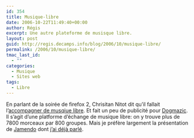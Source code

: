 ```yaml
---
id: 354
title: Musique-libre
date: 2006-10-22T11:49:40+00:00
author: Régis
excerpt: Une autre plateforme de musisque libre.
layout: post
guid: http://regis.decamps.info/blog/2006/10/musique-libre/
permalink: /2006/10/musique-libre/
tmac_last_id:
  - ""
categories:
  - Musique
  - Sites web
tags:
  - Libre
---
```

En parlant de la soirée de firefox 2, Chrisitan Nitot dit qu’il fallait l’[accompagner de musqiue libre](http://standblog.org/blog/2006/10/20/93114930-a-soiree-libre-musique-libre). Et fait un peu de publicité pour [Dogmazic](http://www.dogmazic.net/). Il s’agit d’une platforme d’échange de musique libre: on y trouve plus de 7800 morceaux par 800 groupes. Mais je préfère largement la présentation de [Jamendo](http://www.jamendo.com/) dont [j’ai déjà parlé](http://regis.decamps.info/blog/2006/03/drunksouls/).
